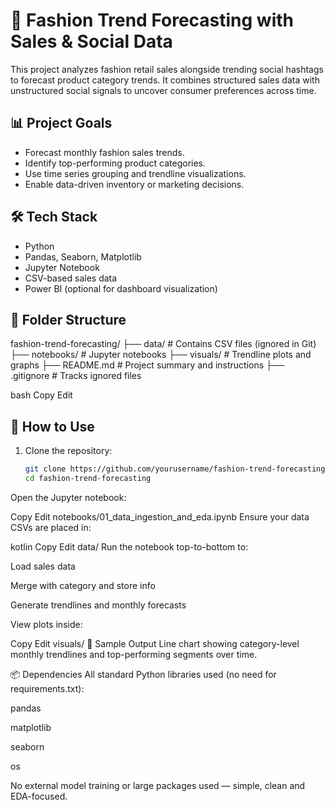 # 👗 Fashion Trend Forecasting with Sales & Social Data

This project analyzes fashion retail sales alongside trending social hashtags to forecast product category trends. It combines structured sales data with unstructured social signals to uncover consumer preferences across time.

## 📊 Project Goals
- Forecast monthly fashion sales trends.
- Identify top-performing product categories.
- Use time series grouping and trendline visualizations.
- Enable data-driven inventory or marketing decisions.

## 🛠️ Tech Stack
- Python
- Pandas, Seaborn, Matplotlib
- Jupyter Notebook
- CSV-based sales data
- Power BI (optional for dashboard visualization)

## 📁 Folder Structure



fashion-trend-forecasting/
├── data/ # Contains CSV files (ignored in Git)
├── notebooks/ # Jupyter notebooks
├── visuals/ # Trendline plots and graphs
├── README.md # Project summary and instructions
├── .gitignore # Tracks ignored files

bash
Copy
Edit

## 🧪 How to Use
1. Clone the repository:
   ```bash
   git clone https://github.com/yourusername/fashion-trend-forecasting.git
   cd fashion-trend-forecasting
Open the Jupyter notebook:

Copy
Edit
notebooks/01_data_ingestion_and_eda.ipynb
Ensure your data CSVs are placed in:

kotlin
Copy
Edit
data/
Run the notebook top-to-bottom to:

Load sales data

Merge with category and store info

Generate trendlines and monthly forecasts

View plots inside:

Copy
Edit
visuals/
📌 Sample Output
Line chart showing category-level monthly trendlines and top-performing segments over time.

📦 Dependencies
All standard Python libraries used (no need for requirements.txt):

pandas

matplotlib

seaborn

os

No external model training or large packages used — simple, clean and EDA-focused.

